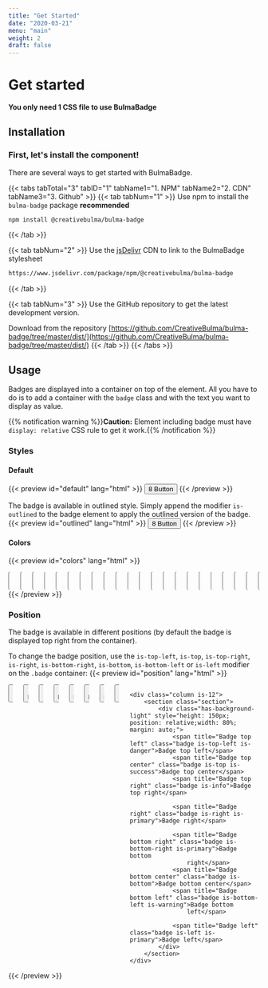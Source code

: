 ```yaml
---
title: "Get Started"
date: "2020-03-21"
menu: "main"
weight: 2
draft: false
---
```


# Get started
**You only need 1 CSS file to use BulmaBadge**

## Installation
### First, let's install the component!
There are several ways to get started with BulmaBadge.

{{< tabs tabTotal="3" tabID="1" tabName1="1. NPM" tabName2="2. CDN" tabName3="3. Github" >}}
{{< tab tabNum="1" >}}
Use npm to install the `bulma-badge` package **recommended**
```shell
npm install @creativebulma/bulma-badge
```
{{< /tab >}}

{{< tab tabNum="2" >}}
Use the [jsDelivr](https://jsdelivr.com) CDN to link to the BulmaBadge stylesheet
```html
https://www.jsdelivr.com/package/npm/@creativebulma/bulma-badge
```
{{< /tab >}}

{{< tab tabNum="3" >}}
Use the GitHub repository to get the latest development version.

Download from the repository [https://github.com/CreativeBulma/bulma-badge/tree/master/dist/](https://github.com/CreativeBulma/bulma-badge/tree/master/dist/)
{{< /tab >}}
{{< /tabs >}}

## Usage
Badges are displayed into a container on top of the element. All you have to do is to add a container with the `badge` class and with the text you want to display as value.


{{% notification warning %}}<strong>Caution:</strong> Element including badge must have `display: relative` CSS rule to get it work.{{% /notification %}}

### Styles
#### Default
{{< preview id="default" lang="html" >}}
<button class="button">
    <span title="Badge top right" class="badge">8</span>
    Button
</button>
{{< /preview >}}

The badge is available in outlined style. Simply append the modifier `is-outlined` to the badge element to apply the outlined version of the badge.
{{< preview id="outlined" lang="html" >}}
<button class="button">
    <span title="Badge top right" class="badge is-outlined">8</span>
    Button
</button>
{{< /preview >}}

#### Colors

{{< preview id="colors" lang="html" >}}
<div class="columns is-multiline">
    <div class="column">
        <button class="button">
            <span title="Badge top right" class="badge">8</span>
            Button
        </button>
    </div>
    <div class="column">
        <button class="button">
            <span title="Badge top right" class="badge is-success">8</span>
            Button
        </button>
    </div>
    <div class="column">
        <button class="button">
            <span title="Badge top right" class="badge is-warning">8</span>
            Button
        </button>
    </div>
    <div class="column">
        <button class="button">
            <span title="Badge top right" class="badge is-danger">8</span>
            Button
        </button>
    </div>
    <div class="column">
        <button class="button">
            <span title="Badge top right" class="badge is-info">8</span>
            Button
        </button>
    </div>
    <div class="column">
        <button class="button">
            <span title="Badge top right" class="badge is-dark">8</span>
            Button
        </button>
    </div>
    <div class="column">
        <button class="button">
            <span title="Badge top right" class="badge is-light">8</span>
            Button
        </button>
    </div>
    <div class="column">
        <button class="button">
            <span title="Badge top right" class="badge is-success is-light">8</span>
            Button
        </button>
    </div>
    <div class="column">
        <button class="button">
            <span title="Badge top right" class="badge is-warning is-light">8</span>
            Button
        </button>
    </div>
    <div class="column">
        <button class="button">
            <span title="Badge top right" class="badge is-danger is-light">8</span>
            Button
        </button>
    </div>
    <div class="column">
        <button class="button">
            <span title="Badge top right" class="badge is-info is-light">8</span>
            Button
        </button>
    </div>
    <div class="column">
        <button class="button">
            <span title="Badge top right" class="badge is-outlined">8</span>
            Button
        </button>
    </div>
    <div class="column">
        <button class="button">
            <span title="Badge top right" class="badge is-outlined is-success">8</span>
            Button
        </button>
    </div>
    <div class="column">
        <button class="button">
            <span title="Badge top right" class="badge is-outlined is-warning">8</span>
            Button
        </button>
    </div>
    <div class="column">
        <button class="button">
            <span title="Badge top right" class="badge is-outlined is-danger">8</span>
            Button
        </button>
    </div>
    <div class="column">
        <button class="button">
            <span title="Badge top right" class="badge is-outlined is-info">8</span>
            Button
        </button>
    </div>
    <div class="column">
        <button class="button">
            <span title="Badge top right" class="badge is-outlined is-dark">8</span>
            Button
        </button>
    </div>
    <div class="column">
        <button class="button">
            <span title="Badge top right" class="badge is-outlined is-light">8</span>
            Button
        </button>
    </div>
    <div class="column">
        <button class="button">
            <span title="Badge top right" class="badge is-outlined is-success is-light">8</span>
            Button
        </button>
    </div>
    <div class="column">
        <button class="button">
            <span title="Badge top right" class="badge is-outlined is-warning is-light">8</span>
            Button
        </button>
    </div>
    <div class="column">
        <button class="button">
            <span title="Badge top right" class="badge is-outlined is-danger is-light">8</span>
            Button
        </button>
    </div>
    <div class="column">
        <button class="button">
            <span title="Badge top right" class="badge is-outlined is-info is-light">8</span>
            Button
        </button>
    </div>
</div>
{{< /preview >}}

### Position
The badge is available in different positions (by default the badge is displayed top right from the container).

To change the badge position, use the `is-top-left`, `is-top`, `is-top-right`, `is-right`, `is-bottom-right`, `is-bottom`, `is-bottom-left` or `is-left` modifier on the `.badge` container:
{{< preview id="position" lang="html" >}}
<div class="columns is-multiline">
    <div class="column">
        <div class="columns is-multiline">
            <div class="column">
                <button class="button">
                    <span title="Badge top right" class="badge is-top-left">8</span>
                    Button
                </button>
            </div>
            <div class="column">
                <button class="button">
                    <span title="Badge top right" class="badge is-top">8</span>
                    Button
                </button>
            </div>
            <div class="column">
                <button class="button">
                    <span title="Badge top right" class="badge">8</span>
                    Button
                </button>
            </div>
            <div class="column">
                <button class="button">
                    <span title="Badge top right" class="badge is-right">8</span>
                    Button
                </button>
            </div>
            <div class="column">
                <button class="button">
                    <span title="Badge top right" class="badge is-bottom-right">8</span>
                    Button
                </button>
            </div>
            <div class="column">
                <button class="button">
                    <span title="Badge top right" class="badge is-bottom">8</span>
                    Button
                </button>
            </div>
            <div class="column">
                <button class="button">
                    <span title="Badge top right" class="badge is-bottom-left">8</span>
                    Button
                </button>
            </div>
            <div class="column">
                <button class="button">
                    <span title="Badge top right" class="badge is-left">8</span>
                    Button
                </button>
            </div>
        </div>
    </div>

    <div class="column is-12">
        <section class="section">
            <div class="has-background-light" style="height: 150px; position: relative;width: 80%; margin: auto;">
                <span title="Badge top left" class="badge is-top-left is-danger">Badge top left</span>
                <span title="Badge top center" class="badge is-top is-success">Badge top center</span>
                <span title="Badge top right" class="badge is-info">Badge top right</span>

                <span title="Badge right" class="badge is-right is-primary">Badge right</span>

                <span title="Badge bottom right" class="badge is-bottom-right is-primary">Badge bottom
                    right</span>
                <span title="Badge bottom center" class="badge is-bottom">Badge bottom center</span>
                <span title="Badge bottom left" class="badge is-bottom-left is-warning">Badge bottom
                    left</span>

                <span title="Badge left" class="badge is-left is-primary">Badge left</span>
            </div>
        </section>
    </div>
</div>
{{< /preview >}}